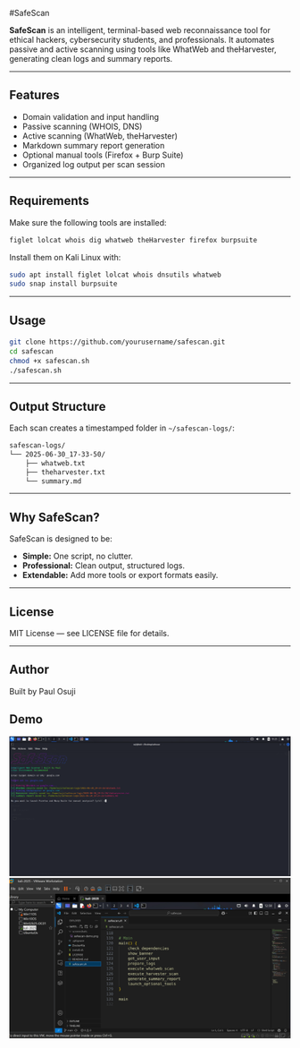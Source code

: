 #SafeScan

**SafeScan** is an intelligent, terminal-based web reconnaissance tool for ethical hackers, cybersecurity students, and professionals. It automates passive and active scanning using tools like WhatWeb and theHarvester, generating clean logs and summary reports.

---

## Features

- Domain validation and input handling
- Passive scanning (WHOIS, DNS)
- Active scanning (WhatWeb, theHarvester)
- Markdown summary report generation
- Optional manual tools (Firefox + Burp Suite)
- Organized log output per scan session

---

## Requirements

Make sure the following tools are installed:

```bash
figlet lolcat whois dig whatweb theHarvester firefox burpsuite
```

Install them on Kali Linux with:

```bash
sudo apt install figlet lolcat whois dnsutils whatweb
sudo snap install burpsuite
```

---

## Usage

```bash
git clone https://github.com/yourusername/safescan.git
cd safescan
chmod +x safescan.sh
./safescan.sh
```

---

## Output Structure

Each scan creates a timestamped folder in `~/safescan-logs/`:

```
safescan-logs/
└── 2025-06-30_17-33-50/
    ├── whatweb.txt
    ├── theharvester.txt
    └── summary.md
```

---

## Why SafeScan?

SafeScan is designed to be:

- **Simple:** One script, no clutter.
- **Professional:** Clean output, structured logs.
- **Extendable:** Add more tools or export formats easily.

---

## License

MIT License — see LICENSE file for details.

---

## Author
Built by Paul Osuji


## Demo
![SafeScan Terminal Demo](screenshots/safescan-demo.png)
![SafeScan Background](screenshots/safe_bg.jpg)